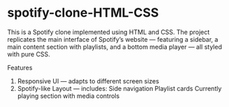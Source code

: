 # spotify-clone-HTML-CSS
This is a Spotify clone implemented using HTML and CSS.
The project replicates the main interface of Spotify’s website — featuring a sidebar, a main content section with playlists, and a bottom media player — all styled with pure CSS.

Features
1. Responsive UI — adapts to different screen sizes
2. Spotify-like Layout — includes:
      Side navigation
      Playlist cards
      Currently playing section with media controls

